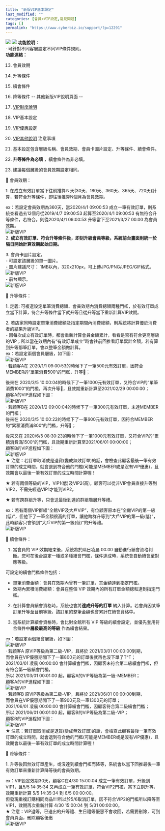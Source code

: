 ```yaml
---
title: "新版VIP基本設定"
last_modified: ""
categories: [會員>VIP設定,常見問題]
tags: []
permalink: "https://www.cyberbiz.io/support/?p=12291"
---
```


![](https://www.cyberbiz.io/support/wp-content/uploads/2021/09/wp-主視覺bar-1024x321.png) ![](https://www.cyberbiz.io/support/wp-content/uploads/2021/08/企業版.png) **功能說明：**  
· 可針對不同客層設定不同VIP條件規則。  
**功能連結：**  

13. 會員效期
14. 升等條件
15. 續會條件
16. 降等條件
\-- 其他新版VIP說明頁面 --

17. [VIP制度說明](https://www.cyberbiz.io/support/?p=11860#rule)
18. VIP基本設定
19. [VIP優惠設定](https://www.cyberbiz.io/support/?p=12426)
20. [VIP其他說明](https://www.cyberbiz.io/support/?p=11860#other)
注意事項  

21. 基本設定包含層級名稱、會員效期、會員卡圖片設定、升等條件、續會條件。
22. **升等條件為必填** ，續會條件為非必填。
23. 建議每個層級的會員效期設定相同。

📌 會員效期：  

1\. 在成立有效訂單當下往前推算Ｎ天(30天、180天、360天、365天、720天)計算，若符合升等條件，即往後推算N個月為會員效期。  

ex：若設定會員效期為360天，當2020/4/1 09:00:53 成立一筆有效訂單，則系統查看過去12個月從2019/4/7 09:00:53
起算至2020/4/1 09:00:53 有無符合升等條件，若符合，則從2020/4/1 09:00:53 升等當下至2021/3/27 00:00
為會員效期。  
![新版VIP](https://www.cyberbiz.io/support/wp-content/uploads/2021/05/new_vip04.png)  
2\. **成立有效訂單、符合升等條件後，即刻升級會員等級，系統前台畫面則統一於隔日開始計算效期起始日期。**  

3\. 會員卡圖片設定。  
\- 可設定該層級的單一圖片。  
\- 圖片建議尺寸： 1MB以內，320x210px，可上傳JPG/PNG/JPEG/GIF格式。  
![新版VIP](https://www.cyberbiz.io/support/wp-content/uploads/2021/12/new_vip25.png)  
\- 前台顯示。  
![新版VIP](https://www.cyberbiz.io/support/wp-content/uploads/2021/12/new_vip26.png)  

📌 升等條件：  

1\. 定義: 可複選設定單筆消費總額、會員效期內消費總額兩種門檻，於有效訂單成立當下計算，符合升等條件當下就升等且從升等當下重新計算VIP效期。  

2\. 若店家同時設定單筆消費總額及指定期間內消費總額，則系統將計算優於消費者的結果升級VIP。  
\-
因每次成立有效訂單時，都會重新計算會員金額累計，看看是否有符合更高層級的VIP；所以當在效期內有“有效訂單成立”時會往前回推看訂單累計金額，若有算到升等那筆訂單，會以整筆金額做計算。  
ex：若設定兩個會員層級，如下圖：  
![新版VIP](https://www.cyberbiz.io/support/wp-content/uploads/2021/05/new_vip05.png)  
· 若顧客A在 2020/1/1 09:00:53的時候下了一筆500元有效訂單，因符合MEMBER的“單筆消費500“的門檻，升等；  

後來在 2020/3/5
10:00:04的時候下了一筆1000元有效訂單，又符合VIP的“單筆消費1000“的門檻，再次升等，且效期重新計算至2021/02/29
00:00:00；  
顧客A的VIP進程如下圖：  
![新版VIP](https://www.cyberbiz.io/support/wp-content/uploads/2021/05/new_vip06.png)  
· 若顧客B在 2020/1/2 09:00:04的時候下了一筆300元有效訂單，未達MEMBER的門檻；  
後來在 2020/3/5 10:00:22的時候下了一筆600元有效訂單，因符合MEMBER的“累積消費滿800“的門檻，升等；  

後來又在 2020/6/5
08:30:23的時候下了一筆1000元有效訂單，又符合VIP的“累積消費滿1500“的門檻，且效期重新計算至2021/06/01 00:00:00；  
顧客B的VIP進程如下圖：  
![新版VIP](https://www.cyberbiz.io/support/wp-content/uploads/2021/05/new_vip07.png)  
★
注意：若訂單取消或是退貨(變成無效訂單)的話，會檢查此顧客最後一筆有效訂單的成立時間，就會退到符合他的門檻(可能是MEMBER或是沒有VIP優惠)，且效期會以最後一筆有效訂單的成立時間計算喔！  

★ 若有兩個等級的VIP，VIP1(低)及VIP2(高)，顧客可以從非VIP會員直接升等到VIP2，不需先經過VIP1才能到VIP2。  

★ 若有跨群組升等，只會送最後到達的群組階層升等禮。  

ex：若有兩個VIP群組“全館VIP及大戶VIP”，有位顧客原本在“全館VIP的第一級(低)”，但他下了一筆金額很高的訂單，讓他跨群升等到“大戶VIP的第一級(低)”，此時顧客只會領到“大戶VIP的第一級(低)”的升等禮。  
![新版VIP](https://www.cyberbiz.io/support/wp-content/uploads/2021/05/new_vip21.png)  

📌 續會條件：  


1. 當會員的 VIP 效期結束後，系統將於隔日凌晨 00:00 自動進行續會資格判斷。您可在後台設定一種或多種續會門檻，條件達成時，系統會自動續會至對應等級。  

可設定的續會門檻條件包括：

* 單筆消費金額：會員在效期內曾有一筆訂單，其金額達到指定門檻。
* 效期內累積消費總額：會員在整個 VIP 效期內的所有訂單金額總和達到指定門檻。


2. 在計算會員續會資格時，系統也會將**達成升等的訂單** 納入計算。若會員因某筆訂單升等至目前等級，該訂單的整筆金額也會累計在續會資格中。


3. 當系統計算續會資格時，會比對全館所有 VIP 等級的續會設定，並優先套用符合條件中**層級最高的等級** 作為續會結果。

ex：若設定兩個續會層級，如下圖：  
![新版VIP](https://www.cyberbiz.io/support/wp-content/uploads/2021/05/new_vip08.png)  
· 若顧客A 原VIP等級為第二級-VIP，且將於 2021/03/01 00:00:00到期，  
而會員在VIP優惠期間下了一筆800元的訂單後就再也沒下單了T^T；  
2021/03/01 凌晨 00:00:00 會計算續會門檻，因顧客未符合第二級續會門檻，但有符合第一級續會門檻，  
所以 2021/03/01 00:01:00 起，顧客A的VIP等級為第一級-MEMBER；  
顧客A的VIP進程如下圖：  
![新版VIP](https://www.cyberbiz.io/support/wp-content/uploads/2021/05/new_vip09.png)  
· 若顧客B 原VIP等級為第二級-VIP，且將於 2021/06/01 00:00:00到期，  
而會員在VIP優惠期間下了一筆900元及一筆1300元的訂單；  
2021/06/01 凌晨 00:00:00 會計算續會門檻，因顧客符合第二級續會門檻；  
所以 2021/06/01 00:01:00 起，顧客B的VIP等級為第二級-VIP；  
顧客B的VIP進程如下圖：  
![新版VIP](https://www.cyberbiz.io/support/wp-content/uploads/2021/05/new_vip10.png)  
★
注意：若訂單取消或是退貨(變成無效訂單)的話，會檢查此顧客最後一筆有效訂單的成立時間，就會退到符合他的門檻(可能是MEMBER或是沒有VIP優惠)，且效期會以最後一筆有效訂單的成立時間計算喔！  



📌 降等條件：  

1\. 升等後因無效訂單產生，或沒達到續會門檻而降等，系統會以當下回推最後一筆有效訂單來重新計算降等後的會員效期。  

ex：VIP設定效期30天，顧客C在4/30 15:00:04 成立一筆有效訂單，升級到VIP1，且5/5 14:35:34
又再成立一筆有效訂單，符合VIP2門檻，當下立刻升等，效期重新計算 5/5 14:35:34 到 6/5 00:00:00。  
但發現重複訂購相同商品!!!!所以於5/6取消訂單，因不符合VIP2的門檻所以降等至VIP1，效期再次重新計算 4/30 15:00:04 到 5/31
00:00:00。  
★ 注意：VIP退等，已送出的升等禮、生日禮等優惠不會收回，若需要刪除，可到會員頁面，刪除顧客優惠  
![新版VIP](https://www.cyberbiz.io/support/wp-content/uploads/2021/05/new_vip23-2.png)  


